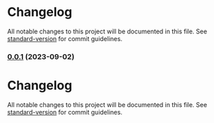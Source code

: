 # Changelog

All notable changes to this project will be documented in this file. See [standard-version](https://github.com/conventional-changelog/standard-version) for commit guidelines.

### [0.0.1](https://github.com-university/UPB-Code-Labs/main-api/compare/v0.0.2...v0.0.1) (2023-09-02)

# Changelog

All notable changes to this project will be documented in this file. See [standard-version](https://github.com/conventional-changelog/standard-version) for commit guidelines.
